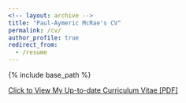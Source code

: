 ```yaml
---
<!-- layout: archive -->
title: "Paul-Aymeric McRae's CV"
permalink: /cv/
author_profile: true
redirect_from:
  - /resume
---
```


{% include base_path %}

[Click to View My Up-to-date Curriculum Vitae [PDF]](http://aymeric-mcrae.github.io/files/CV.pdf)